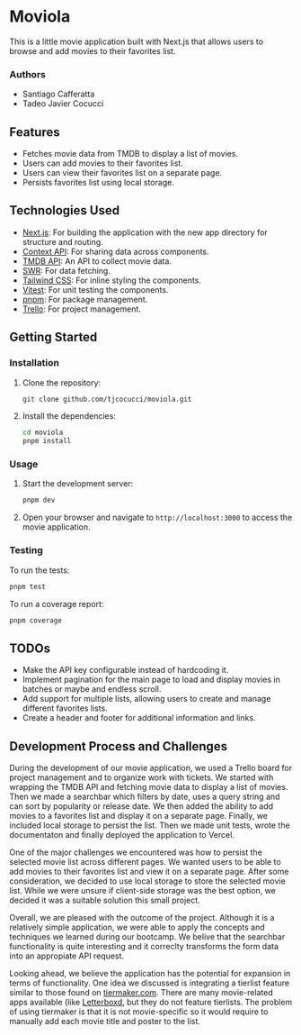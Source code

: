 # Moviola

This is a little movie application built with Next.js that allows users to browse and add movies to their favorites list.


### Authors
- Santiago Cafferatta
- Tadeo Javier Cocucci

## Features

- Fetches movie data from TMDB to display a list of movies.
- Users can add movies to their favorites list.
- Users can view their favorites list on a separate page.
- Persists favorites list using local storage.

## Technologies Used

- [Next.js](https://nextjs.org/): For building the application with the new app directory for structure and routing.
- [Context API](https://react.dev/reference/react/useContext): For sharing data across components.
- [TMDB API](https://www.themoviedb.org/documentation/api): An API to collect movie data.
- [SWR](https://swr.vercel.app/): For data fetching.
- [Tailwind CSS](https://tailwindcss.com/): For inline styling the components.
- [Vitest](https://vitest.netlify.app/): For unit testing the components.
- [pnpm](https://pnpm.io/): For package management.
- [Trello](https://trello.com/): For project management.

## Getting Started

### Installation

1. Clone the repository:

   ```bash
   git clone github.com/tjcocucci/moviola.git
   ```

2. Install the dependencies:

   ```bash
   cd moviola
   pnpm install
   ```

### Usage

1. Start the development server:

   ```bash
   pnpm dev
   ```

2. Open your browser and navigate to `http://localhost:3000` to access the movie application.

### Testing

To run the tests:

```bash
pnpm test
```

To run a coverage report:

```bash
pnpm coverage
```

## TODOs

- Make the API key configurable instead of hardcoding it.
- Implement pagination for the main page to load and display movies in batches or maybe and endless scroll.
- Add support for multiple lists, allowing users to create and manage different favorites lists.
- Create a header and footer for additional information and links.


## Development Process and Challenges

During the development of our movie application, we used a Trello board for project management and to organize work with tickets. We started with wrapping the TMDB API and fetching movie data to display a list of movies. Then we made a searchbar which filters by date, uses a query string and can sort by popularity or release date. We then added the ability to add movies to a favorites list and display it on a separate page. Finally, we included local storage to persist the list. Then we made unit tests, wrote the documentaton and finally deployed the application to Vercel.

One of the major challenges we encountered was how to persist the selected movie list across different pages. We wanted users to be able to add movies to their favorites list and view it on a separate page. After some consideration, we decided to use local storage to store the selected movie list. While we were unsure if client-side storage was the best option, we decided it was a suitable solution this small project.

Overall, we are pleased with the outcome of the project. Although it is a relatively simple application, we were able to apply the concepts and techniques we learned during our bootcamp. We belive that the searchbar functionality is quite interesting and it correclty transforms the form data into an appropiate API request.

Looking ahead, we believe the application has the potential for expansion in terms of functionality. One idea we discussed is integrating a tierlist feature similar to those found on [tiermaker.com](https://tiermaker.com/). There are many movie-related apps available (like [Letterboxd](https://letterboxd.com/), but they do not feature tierlists. The problem of using tiermaker is that it is not movie-specific so it would require to manually add each movie title and poster to the list.
